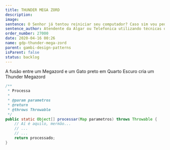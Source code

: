 ```yaml
---
title: THUNDER MEGA ZORD
description:
image:
sentence: O Senhor já tentou reiniciar seu computador? Caso sim vou pedir que desligue seu modem e religue novamente...
sentence_author: Atendente da Algar ou Telefonica utilizando técnicas de TelePOG
order_number: 27000
date: 2020-04-16 00:26
name: gdp-thunder-mega-zord
parent: gambi-design-patterns
isParent: false
status: backlog
---
```

A fusão entre um Megazord e um Gato preto em Quarto Escuro cria um Thunder Megazord

```java
/**
 * Processa
 *
 * @param parametros
 * @return
 * @throws Throwable
 */
public static Object[] processar(Map parametros) throws Throwable {
    // Aí é aquilo, mermão...
    // ...
    // ...
    return processado;
}
```
